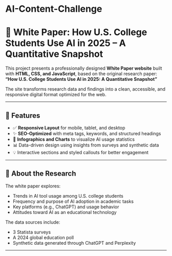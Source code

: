 # AI-Content-Challenge

# 📄 White Paper: How U.S. College Students Use AI in 2025 – A Quantitative Snapshot

This project presents a professionally designed **White Paper website** built with **HTML, CSS, and JavaScript**, based on the original research paper:  
**“How U.S. College Students Use AI in 2025: A Quantitative Snapshot”**

The site transforms research data and findings into a clean, accessible, and responsive digital format optimized for the web.

---

## 🚀 Features

- ✅ **Responsive Layout** for mobile, tablet, and desktop
- ✨ **SEO-Optimized** with meta tags, keywords, and structured headings
- 🎯 **Infographics and Charts** to visualize AI usage statistics
- 📊 Data-driven design using insights from surveys and synthetic data
- 💡 Interactive sections and styled callouts for better engagement

---

## 🧠 About the Research

The white paper explores:

- Trends in AI tool usage among U.S. college students
- Frequency and purpose of AI adoption in academic tasks
- Key platforms (e.g., ChatGPT) and usage behavior
- Attitudes toward AI as an educational technology

The data sources include:
- 3 Statista surveys
- A 2024 global education poll
- Synthetic data generated through ChatGPT and Perplexity

---
